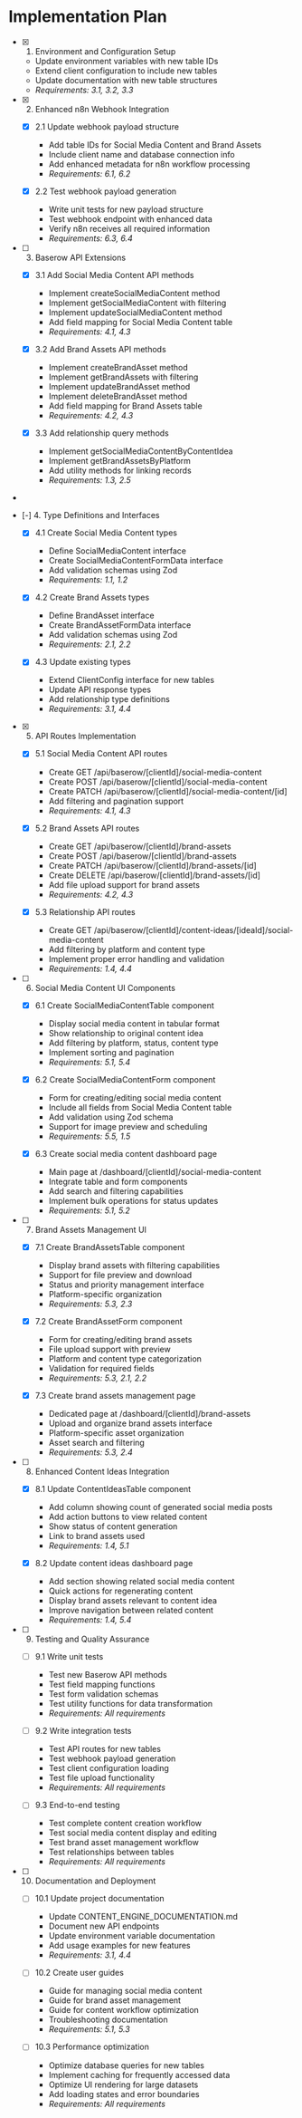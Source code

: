 # Implementation Plan

- [x] 1. Environment and Configuration Setup



  - Update environment variables with new table IDs
  - Extend client configuration to include new tables
  - Update documentation with new table structures
  - _Requirements: 3.1, 3.2, 3.3_

- [x] 2. Enhanced n8n Webhook Integration



  - [x] 2.1 Update webhook payload structure


    - Add table IDs for Social Media Content and Brand Assets
    - Include client name and database connection info
    - Add enhanced metadata for n8n workflow processing
    - _Requirements: 6.1, 6.2_

  - [x] 2.2 Test webhook payload generation


    - Write unit tests for new payload structure
    - Test webhook endpoint with enhanced data
    - Verify n8n receives all required information
    - _Requirements: 6.3, 6.4_

- [ ] 3. Baserow API Extensions





  - [x] 3.1 Add Social Media Content API methods


    - Implement createSocialMediaContent method
    - Implement getSocialMediaContent with filtering
    - Implement updateSocialMediaContent method
    - Add field mapping for Social Media Content table
    - _Requirements: 4.1, 4.3_

  - [x] 3.2 Add Brand Assets API methods

    - Implement createBrandAsset method
    - Implement getBrandAssets with filtering
    - Implement updateBrandAsset method
    - Implement deleteBrandAsset method
    - Add field mapping for Brand Assets table
    - _Requirements: 4.2, 4.3_

  - [x] 3.3 Add relationship query methods

    - Implement getSocialMediaContentByContentIdea
    - Implement getBrandAssetsByPlatform
    - Add utility methods for linking records
    - _Requirements: 1.3, 2.5_
-

- [-] 4. Type Definitions and Interfaces








  - [x] 4.1 Create Social Media Content types




    - Define SocialMediaContent interface
    - Create SocialMediaContentFormData interface
    - Add validation schemas using Zod
    - _Requirements: 1.1, 1.2_

  - [x] 4.2 Create Brand Assets types



    - Define BrandAsset interface
    - Create BrandAssetFormData interface
    - Add validation schemas using Zod
    - _Requirements: 2.1, 2.2_

  - [x] 4.3 Update existing types












    - Extend ClientConfig interface for new tables
    - Update API response types
    - Add relationship type definitions
    - _Requirements: 3.1, 4.4_

- [x] 5. API Routes Implementation


  - [x] 5.1 Social Media Content API routes


    - Create GET /api/baserow/[clientId]/social-media-content
    - Create POST /api/baserow/[clientId]/social-media-content
    - Create PATCH /api/baserow/[clientId]/social-media-content/[id]
    - Add filtering and pagination support
    - _Requirements: 4.1, 4.3_

  - [x] 5.2 Brand Assets API routes


    - Create GET /api/baserow/[clientId]/brand-assets
    - Create POST /api/baserow/[clientId]/brand-assets
    - Create PATCH /api/baserow/[clientId]/brand-assets/[id]
    - Create DELETE /api/baserow/[clientId]/brand-assets/[id]
    - Add file upload support for brand assets
    - _Requirements: 4.2, 4.3_

  - [x] 5.3 Relationship API routes


    - Create GET /api/baserow/[clientId]/content-ideas/[ideaId]/social-media-content
    - Add filtering by platform and content type
    - Implement proper error handling and validation
    - _Requirements: 1.4, 4.4_

- [ ] 6. Social Media Content UI Components
  - [x] 6.1 Create SocialMediaContentTable component


    - Display social media content in tabular format
    - Show relationship to original content idea
    - Add filtering by platform, status, content type
    - Implement sorting and pagination
    - _Requirements: 5.1, 5.4_

  - [x] 6.2 Create SocialMediaContentForm component


    - Form for creating/editing social media content
    - Include all fields from Social Media Content table
    - Add validation using Zod schema
    - Support for image preview and scheduling
    - _Requirements: 5.5, 1.5_

  - [x] 6.3 Create social media content dashboard page



    - Main page at /dashboard/[clientId]/social-media-content
    - Integrate table and form components
    - Add search and filtering capabilities
    - Implement bulk operations for status updates
    - _Requirements: 5.1, 5.2_

- [ ] 7. Brand Assets Management UI
  - [x] 7.1 Create BrandAssetsTable component


    - Display brand assets with filtering capabilities
    - Support for file preview and download
    - Status and priority management interface
    - Platform-specific organization
    - _Requirements: 5.3, 2.3_

  - [x] 7.2 Create BrandAssetForm component


    - Form for creating/editing brand assets
    - File upload support with preview
    - Platform and content type categorization
    - Validation for required fields
    - _Requirements: 5.3, 2.1, 2.2_

  - [x] 7.3 Create brand assets management page



    - Dedicated page at /dashboard/[clientId]/brand-assets
    - Upload and organize brand assets interface
    - Platform-specific asset organization
    - Asset search and filtering
    - _Requirements: 5.3, 2.4_

- [ ] 8. Enhanced Content Ideas Integration
  - [x] 8.1 Update ContentIdeasTable component


    - Add column showing count of generated social media posts
    - Add action buttons to view related content
    - Show status of content generation
    - Link to brand assets used
    - _Requirements: 1.4, 5.1_

  - [x] 8.2 Update content ideas dashboard page



    - Add section showing related social media content
    - Quick actions for regenerating content
    - Display brand assets relevant to content idea
    - Improve navigation between related content
    - _Requirements: 1.4, 5.4_

- [ ] 9. Testing and Quality Assurance
  - [ ] 9.1 Write unit tests
    - Test new Baserow API methods
    - Test field mapping functions
    - Test form validation schemas
    - Test utility functions for data transformation
    - _Requirements: All requirements_

  - [ ] 9.2 Write integration tests
    - Test API routes for new tables
    - Test webhook payload generation
    - Test client configuration loading
    - Test file upload functionality
    - _Requirements: All requirements_

  - [ ] 9.3 End-to-end testing
    - Test complete content creation workflow
    - Test social media content display and editing
    - Test brand asset management workflow
    - Test relationships between tables
    - _Requirements: All requirements_

- [ ] 10. Documentation and Deployment
  - [ ] 10.1 Update project documentation
    - Update CONTENT_ENGINE_DOCUMENTATION.md
    - Document new API endpoints
    - Update environment variable documentation
    - Add usage examples for new features
    - _Requirements: 3.1, 4.4_

  - [ ] 10.2 Create user guides
    - Guide for managing social media content
    - Guide for brand asset management
    - Guide for content workflow optimization
    - Troubleshooting documentation
    - _Requirements: 5.1, 5.3_

  - [ ] 10.3 Performance optimization
    - Optimize database queries for new tables
    - Implement caching for frequently accessed data
    - Optimize UI rendering for large datasets
    - Add loading states and error boundaries
    - _Requirements: All requirements_
